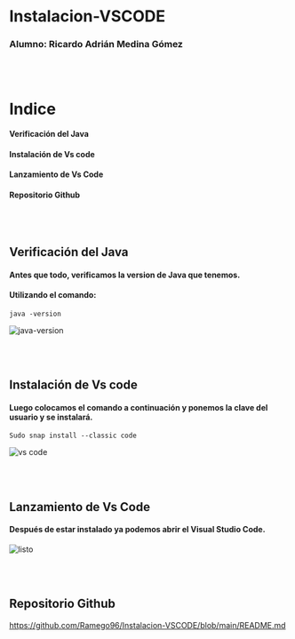 # Instalacion-VSCODE
### Alumno: Ricardo Adrián Medina Gómez

<br>
<br>

# Indice

#### Verificación del Java
#### Instalación de Vs code
#### Lanzamiento de Vs Code
#### Repositorio Github

<br>
<br>

## Verificación del Java

#### Antes que todo, verificamos la version de Java que tenemos.
#### Utilizando el comando:
```
java -version
```

![java-version](https://user-images.githubusercontent.com/78496018/136239244-7800720f-c770-48d3-8642-7ed1d125b5cf.jpg)

<br>
<br>

## Instalación de Vs code
#### Luego colocamos el comando a continuación y ponemos la clave del usuario y se instalará.

```
Sudo snap install --classic code
```

![vs code](https://user-images.githubusercontent.com/78496018/136239289-5f32c1d7-cb79-434a-a6a8-55327f29c716.jpg)

<br>
<br>

## Lanzamiento de Vs Code

#### Después de estar instalado ya podemos abrir el Visual Studio Code.
![listo](https://user-images.githubusercontent.com/78496018/136239259-d035956c-8fa9-4284-9975-32fc027dce28.jpg)

<br>
<br>

## Repositorio Github

https://github.com/Ramego96/Instalacion-VSCODE/blob/main/README.md








